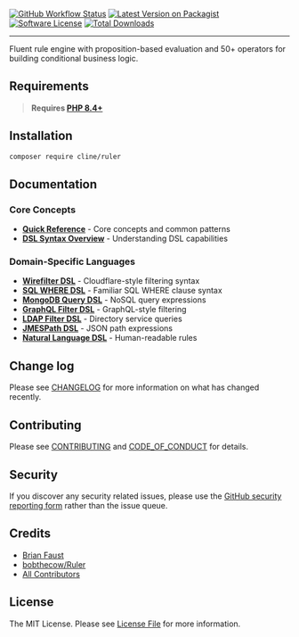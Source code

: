 [![GitHub Workflow Status][ico-tests]][link-tests]
[![Latest Version on Packagist][ico-version]][link-packagist]
[![Software License][ico-license]](LICENSE.md)
[![Total Downloads][ico-downloads]][link-downloads]

------

Fluent rule engine with proposition-based evaluation and 50+ operators for building conditional business logic.

## Requirements

> **Requires [PHP 8.4+](https://php.net/releases/)**

## Installation

```bash
composer require cline/ruler
```

## Documentation

### Core Concepts

- **[Quick Reference](cookbook/quick-reference.md)** - Core concepts and common patterns
- **[DSL Syntax Overview](cookbook/dsl-syntax.md)** - Understanding DSL capabilities

### Domain-Specific Languages

- **[Wirefilter DSL](cookbook/wirefilter-dsl.md)** - Cloudflare-style filtering syntax
- **[SQL WHERE DSL](cookbook/sql-where-dsl.md)** - Familiar SQL WHERE clause syntax
- **[MongoDB Query DSL](cookbook/mongodb-query-dsl.md)** - NoSQL query expressions
- **[GraphQL Filter DSL](cookbook/graphql-filter-dsl.md)** - GraphQL-style filtering
- **[LDAP Filter DSL](cookbook/ldap-filter-dsl.md)** - Directory service queries
- **[JMESPath DSL](cookbook/jmespath-dsl.md)** - JSON path expressions
- **[Natural Language DSL](cookbook/natural-language-dsl.md)** - Human-readable rules

## Change log

Please see [CHANGELOG](CHANGELOG.md) for more information on what has changed recently.

## Contributing

Please see [CONTRIBUTING](CONTRIBUTING.md) and [CODE_OF_CONDUCT](CODE_OF_CONDUCT.md) for details.

## Security

If you discover any security related issues, please use the [GitHub security reporting form][link-security] rather than the issue queue.

## Credits

- [Brian Faust][link-maintainer]
- [bobthecow/Ruler][link-author]
- [All Contributors][link-contributors]

## License

The MIT License. Please see [License File](LICENSE.md) for more information.

[ico-tests]: https://github.com/faustbrian/ruler/actions/workflows/quality-assurance.yaml/badge.svg
[ico-version]: https://img.shields.io/packagist/v/cline/ruler.svg
[ico-license]: https://img.shields.io/badge/License-MIT-green.svg
[ico-downloads]: https://img.shields.io/packagist/dt/cline/ruler.svg

[link-tests]: https://github.com/faustbrian/ruler/actions
[link-packagist]: https://packagist.org/packages/cline/ruler
[link-downloads]: https://packagist.org/packages/cline/ruler
[link-security]: https://github.com/faustbrian/ruler/security
[link-maintainer]: https://github.com/faustbrian
[link-author]: https://github.com/bobthecow/Ruler
[link-contributors]: ../../contributors
